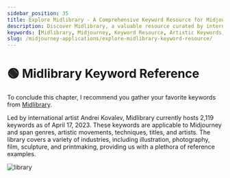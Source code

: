 ```yaml
---
sidebar_position: 35
title: Explore Midlibrary - A Comprehensive Keyword Resource for Midjourney
description: Discover Midlibrary, a valuable resource curated by international artist Andrei Kovalev, featuring an extensive collection of keywords applicable to Midjourney's genres, artistic movements, techniques, and more.
keywords: [Midlibrary, Midjourney, Keyword Resource, Artistic Keywords, Digital Art, Photography, Film, Sculpture, Printmaking]
slug: /midjourney-applications/explore-midlibrary-keyword-resource/
---
```


# 🟢 Midlibrary Keyword Reference

To conclude this chapter, I recommend you gather your favorite keywords from [Midlibrary](https://www.midlibrary.io/).

Led by international artist Andrei Kovalev, Midlibrary currently hosts 2,119 keywords as of April 17, 2023. These keywords are applicable to Midjourney and span genres, artistic movements, techniques, titles, and artists. The library covers a variety of industries, including illustration, photography, film, sculpture, and printmaking, providing us with a plethora of reference examples.

![library](https://cdn.jsdelivr.net/gh/donttal/imgbed/img/ee976fe5d3a4ad4ed7c1d7908d5d95b9.png)
